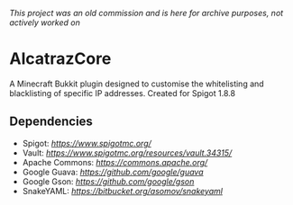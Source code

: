 _This project was an old commission and is here for archive purposes, not actively worked on_

# AlcatrazCore
A Minecraft Bukkit plugin designed to customise the whitelisting and blacklisting of specific IP addresses.
Created for Spigot 1.8.8

## Dependencies
- Spigot: _https://www.spigotmc.org/_
- Vault: _https://www.spigotmc.org/resources/vault.34315/_
- Apache Commons: _https://commons.apache.org/_
- Google Guava: _https://github.com/google/guava_
- Google Gson: _https://github.com/google/gson_
- SnakeYAML: _https://bitbucket.org/asomov/snakeyaml_
